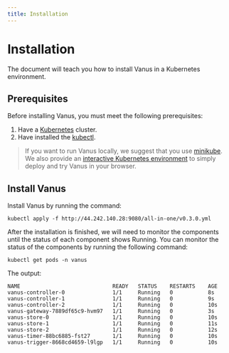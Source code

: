 ```yaml
---
title: Installation
---
```


# Installation

The document will teach you how to install Vanus in a Kubernetes environment.

## Prerequisites

Before installing Vanus, you must meet the following prerequisites:

1. Have a [Kubernetes](https://kubernetes.io/docs/setup) cluster.
2. Have installed the [kubectl](https://kubernetes.io/docs/tasks/tools/).

> If you want to run Vanus locally, we suggest that you use [minikube](https://minikube.sigs.k8s.io/docs/start).  
> We also provide an [interactive Kubernetes environment](https://play.linkall.com) to simply deploy and try Vanus in your browser.

## Install Vanus

Install Vanus by running the command:

```shell
kubectl apply -f http://44.242.140.28:9080/all-in-one/v0.3.0.yml
```

After the installation is finished, we will need to monitor the components until the status of each component shows Running. You can monitor the status of the components by running the following command:

```shell
kubectl get pods -n vanus
```

The output:

```text
NAME                             READY   STATUS    RESTARTS    AGE
vanus-controller-0               1/1     Running   0           8s
vanus-controller-1               1/1     Running   0           9s
vanus-controller-2               1/1     Running   0           10s
vanus-gateway-7889df65c9-hvm97   1/1     Running   0           3s
vanus-store-0                    1/1     Running   0           10s
vanus-store-1                    1/1     Running   0           11s
vanus-store-2                    1/1     Running   0           12s
vanus-timer-88bc6885-fst27       1/1     Running   0           10s
vanus-trigger-8668cd4659-l9lgp   1/1     Running   0           10s
```
